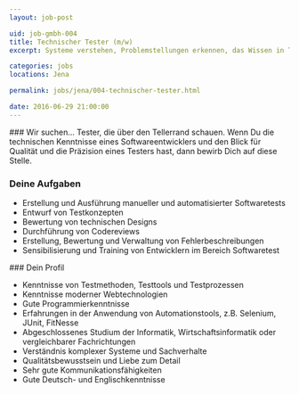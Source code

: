 ```yaml
---
layout: job-post

uid: job-gmbh-004
title: Technischer Tester (m/w)
excerpt: Systeme verstehen, Problemstellungen erkennen, das Wissen in Tests umsetzen.

categories: jobs
locations: Jena

permalink: jobs/jena/004-technischer-tester.html

date: 2016-06-29 21:00:00
---
```

<div markdown="1" class="col-sm-8 col-md-4">
### Wir suchen...
Tester, die über den Tellerrand schauen. Wenn Du die technischen Kenntnisse eines Softwareentwicklers und den Blick für Qualität und die Präzision eines Testers hast, dann bewirb Dich auf diese Stelle.

### Deine Aufgaben

* Erstellung und Ausführung manueller und automatisierter Softwaretests
* Entwurf von Testkonzepten
* Bewertung von technischen Designs
* Durchführung von Codereviews
* Erstellung, Bewertung und Verwaltung von Fehlerbeschreibungen
* Sensibilisierung und Training von Entwicklern im Bereich Softwaretest

</div>

<div markdown="1" class="col-sm-8 col-sm-offset-4 col-md-4 col-md-offset-0">
### Dein Profil

* Kenntnisse von Testmethoden, Testtools und Testprozessen
* Kenntnisse moderner Webtechnologien
* Gute Programmierkenntnisse
* Erfahrungen in der Anwendung von Automationstools, z.B. Selenium, JUnit, FitNesse
* Abgeschlossenes Studium der Informatik, Wirtschaftsinformatik oder vergleichbarer Fachrichtungen
* Verständnis komplexer Systeme und Sachverhalte
* Qualitätsbewusstsein und Liebe zum Detail
* Sehr gute Kommunikationsfähigkeiten
* Gute Deutsch- und Englischkenntnisse

</div>
